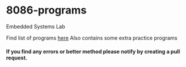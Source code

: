 # 8086-programs
Embedded Systems Lab

Find list of programs [here](https://github.com/ksh168/8086-programs/blob/master/8086%20Microprocessor%20List%20of%20Programs%20gt.pdf)
Also contains some extra practice programs

#### If you find any errors or better method please notify by creating a pull request.
